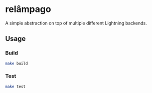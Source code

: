 relâmpago
=========

A simple abstraction on top of multiple different Lightning backends.

## Usage
### Build
```bash
make build
```

### Test
```bash
make test
```
